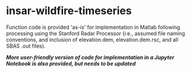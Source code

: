# insar-wildfire-timeseries

Function code is provided 'as-is' for implementation in Matlab following processing using the Stanford Radar Processor (i.e., assumed file naming conventions, and inclusion of elevation.dem, elevation.dem.rsc, and all SBAS .out files).


***More user-friendly version of code for implementation in a Jupyter Notebook is also provided, but needs to be updated***
